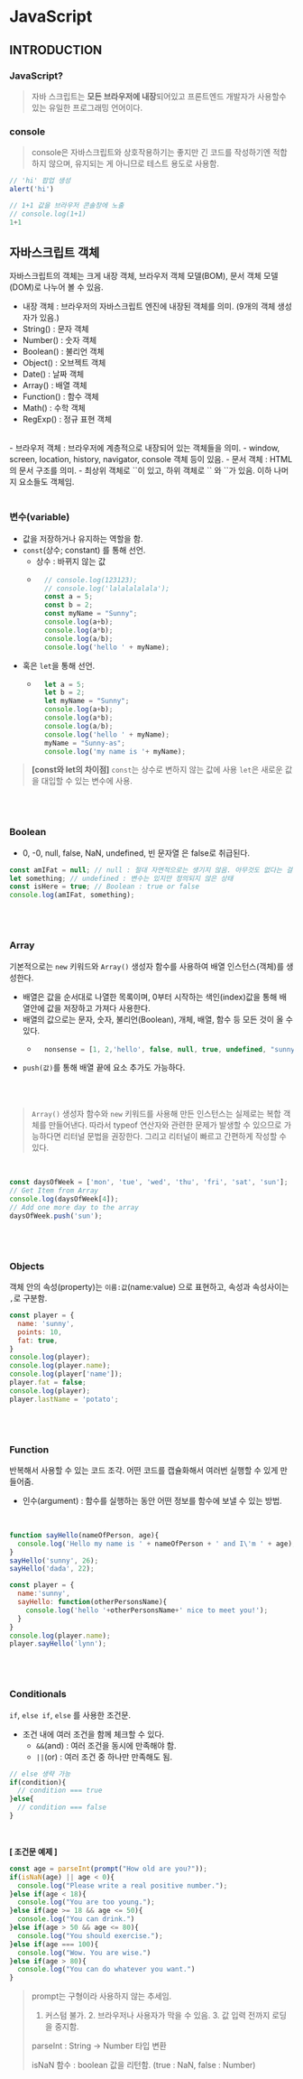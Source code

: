 # JavaScript

## INTRODUCTION
### JavaScript?
> 자바 스크립트는 **모든 브라우저에 내장**되어있고 프론트엔드 개발자가 사용할수 있는 유일한 프로그래밍 언어이다.

### console
> console은 자바스크립트와 상호작용하기는 좋지만 긴 코드를 작성하기엔 적합하지 않으며, 유지되는 게 아니므로 테스트 용도로 사용함.

```javascript
// 'hi' 팝업 생성
alert('hi')

// 1+1 값을 브라우저 콘솔창에 노출
// console.log(1+1)
1+1
```

## 자바스크립트 객체
자바스크립트의 객체는 크게 내장 객체, 브라우저 객체 모델(BOM), 문서 객체 모델(DOM)로 나누어 볼 수 있음.

- 내장 객체 : 브라우저의 자바스크립트 엔진에 내장된 객체를 의미. (9개의 객체 생성자가 있음.)
- String() : 문자 객체
- Number() : 숫자 객체
- Boolean() : 불리언 객체
- Object() : 오브젝트 객체
- Date() : 날짜 객체
- Array() : 배열 객체
- Function() : 함수 객체
- Math() : 수학 객체
- RegExp() : 정규 표현 객체

<br>
- 브라우저 객체 : 브라우저에 계층적으로 내장되어 있는 객체들을 의미.
  - window, screen, location, history, navigator, console 객체 등이 있음.
- 문서 객체 : HTML의 문서 구조를 의미.
  - 최상위 객체로 `<html>`이 있고, 하위 객체로 `<head>` 와 `<body>`가 있음. 이하 나머지 요소들도 객체임.

<br>
<br>

### 변수(variable)
- 값을 저장하거나 유지하는 역할을 함.
- `const`(상수; constant) 를 통해 선언.
  - 상수 : 바뀌지 않는 값
  - ```javascript
      // console.log(123123);
      // console.log('lalalalalala');
      const a = 5;
      const b = 2;
      const myName = "Sunny";
      console.log(a+b);
      console.log(a*b);
      console.log(a/b);
      console.log('hello ' + myName);
    ```
- 혹은 `let`을 통해 선언.
  - ```javascript
      let a = 5;
      let b = 2;
      let myName = "Sunny";
      console.log(a+b);
      console.log(a*b);
      console.log(a/b);
      console.log('hello ' + myName);
      myName = "Sunny-as";
      console.log('my name is '+ myName);
    ```

> **[const와 let의 차이점]**
> `const`는 상수로 변하지 않는 값에 사용
> `let`은 새로운 값을 대입할 수 있는 변수에 사용.

<br>
<br>

### Boolean
- 0, -0, null, false, NaN, undefined, 빈 문자열 은 false로 취급된다.
```javascript
const amIFat = null; // null : 절대 자연적으로는 생기지 않음. 아무것도 없다는 걸 의도적으로 표현한 것.
let something; // undefined : 변수는 있지만 정의되지 않은 상태
const isHere = true; // Boolean : true or false
console.log(amIFat, something);
```

<br>
<br>

### Array
기본적으로는 `new` 키워드와 `Array()` 생성자 함수를 사용하여 배열 인스턴스(객체)를 생성한다.
- 배열은 값을 순서대로 나열한 목록이며, 0부터 시작하는 색인(index)값을 통해 배열안에 값을 저장하고 가져다 사용한다.
- 배열의 값으로는 문자, 숫자, 불리언(Boolean), 개체, 배열, 함수 등 모든 것이 올 수 있다.
  - ```javascript
      nonsense = [1, 2,'hello', false, null, true, undefined, "sunny"]
    ```
- `push(값)`를 통해 배열 끝에 요소 추가도 가능하다.

<br>
<br>

> `Array()` 생성자 함수와 `new` 키워드를 사용해 만든 인스턴스는 실제로는 복합 객체를 만들어낸다.
> 따라서 typeof 연산자와 관련한 문제가 발생할 수 있으므로 가능하다면 리터널 문법을 권장한다.
> 그리고 리터널이 빠르고 간편하게 작성할 수 있다.
<br>

```javascript
const daysOfWeek = ['mon', 'tue', 'wed', 'thu', 'fri', 'sat', 'sun'];
// Get Item from Array
console.log(daysOfWeek[4]);
// Add one more day to the array
daysOfWeek.push('sun');
```

<br>
<br>

### Objects
객체 안의 속성(property)는 `이름:값`(name:value) 으로 표현하고, 속성과 속성사이는 `,`로 구분함.
<br>

```javascript
const player = {
  name: 'sunny',
  points: 10,
  fat: true,
}
console.log(player);
console.log(player.name);
console.log(player['name']);
player.fat = false;
console.log(player);
player.lastName = 'potato';
```

<br>
<br>

### Function
반복해서 사용할 수 있는 코드 조각. 어떤 코드를 캡슐화해서 여러번 실행할 수 있게 만들어줌.
<br>
- 인수(argument) : 함수를 실행하는 동안 어떤 정보를 함수에 보낼 수 있는 방법.

<br>

```javascript
function sayHello(nameOfPerson, age){
  console.log('Hello my name is ' + nameOfPerson + ' and I\'m ' + age);
}
sayHello('sunny', 26);
sayHello('dada', 22);
```
```javascript
const player = {
  name:'sunny',
  sayHello: function(otherPersonsName){
    console.log('hello '+otherPersonsName+' nice to meet you!');
  }
}
console.log(player.name);
player.sayHello('lynn');
```

<br>
<br>

### Conditionals
`if`, `else if`, `else` 를 사용한 조건문.
- 조건 내에 여러 조건을 함께 체크할 수 있다.
  - `&&`(and) : 여러 조건을 동시에 만족해야 함.
  - `||`(or) : 여러 조건 중 하나만 만족해도 됨.

```javascript
// else 생략 가능
if(condition){
  // condition === true
}else{
  // condition === false
}
```
<br>

**[ 조건문 예제 ]**

```javascript
const age = parseInt(prompt("How old are you?"));
if(isNaN(age) || age < 0){
  console.log("Please write a real positive number.");
}else if(age < 18){
  console.log("You are too young.");
}else if(age >= 18 && age <= 50){
  console.log("You can drink.")
}else if(age > 50 && age <= 80){
  console.log("You should exercise.");
}else if(age === 100){
  console.log("Wow. You are wise.")
}else if(age > 80){
  console.log("You can do whatever you want.")
}
```

> prompt는 구형이라 사용하지 않는 추세임.
> 1. 커스텀 불가. 2. 브라우저나 사용자가 막을 수 있음. 3. 값 입력 전까지 로딩을 중지함.
>
> parseInt : String -> Number 타입 변환
>
> isNaN 함수 : boolean 값을 리턴함. (true : NaN, false : Number)
<br>
<br>